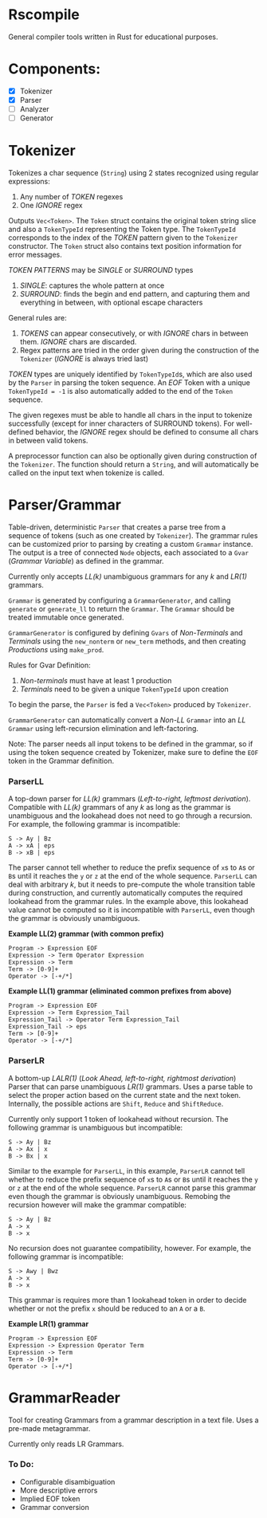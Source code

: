 # Rscompile

General compiler tools written in Rust for educational purposes.

# Components:
- [x] Tokenizer
- [x] Parser
- [ ] Analyzer
- [ ] Generator

# Tokenizer

Tokenizes a char sequence (`String`) using 2 states recognized using regular expressions:
1. Any number of _TOKEN_ regexes
2. One _IGNORE_ regex

Outputs `Vec<Token>`. The `Token` struct contains the original token string slice and also a `TokenTypeId` representing the Token type. The `TokenTypeId` corresponds to the index of the _TOKEN_ pattern given to the `Tokenizer` constructor. The `Token` struct also contains text position information for error messages.

_TOKEN PATTERNS_ may be _SINGLE_ or _SURROUND_ types
1. _SINGLE_: captures the whole pattern at once
2. _SURROUND_: finds the begin and end pattern, and capturing them and everything in between, with optional escape characters

General rules are:
1. _TOKENS_ can appear consecutively, or with _IGNORE_ chars in between them. _IGNORE_ chars are discarded.
2. Regex patterns are tried in the order given during the construction of the `Tokenizer` (_IGNORE_ is always tried last)

_TOKEN_ types are uniquely identified by `TokenTypeId`s, which are also used by the `Parser` in parsing the token sequence. An _EOF_ Token with a unique `TokenTypeId = -1` is also automatically added to the end of the `Token` sequence.

The given regexes must be able to handle all chars in the input to tokenize successfully (except for inner characters of SURROUND tokens). For well-defined behavior, the _IGNORE_ regex should be defined to consume all chars in between valid tokens.

A preprocessor function can also be optionally given during construction of the `Tokenizer`. The function should return a `String`, and will automatically be called on the input text when tokenize is called.


# Parser/Grammar

Table-driven, deterministic `Parser` that creates a parse tree from a sequence of tokens (such as one created by `Tokenizer`). The grammar rules can be customized prior to parsing by creating a custom `Grammar` instance. The output is a tree of connected `Node` objects, each associated to a `Gvar` (_Grammar Variable_) as defined in the grammar.

Currently only accepts _LL(k)_ unambiguous grammars for any _k_ and _LR(1)_ grammars.

`Grammar` is generated by configuring a `GrammarGenerator`, and calling `generate` or `generate_ll` to return the `Grammar`. The `Grammar` should be treated immutable once generated.

`GrammarGenerator` is configured by defining `Gvars` of _Non-Terminals_ and _Terminals_ using the `new_nonterm` or `new_term` methods, and then creating _Productions_ using `make_prod`.

Rules for Gvar Definition:
1. _Non-terminals_ must have at least 1 production
2. _Terminals_ need to be given a unique `TokenTypeId` upon creation

To begin the parse, the `Parser` is fed a `Vec<Token>` produced by `Tokenizer`.

`GrammarGenerator` can automatically convert a _Non-LL_ `Grammar` into an _LL_ `Grammar` using left-recursion elimination and left-factoring.

Note: The parser needs all input tokens to be defined in the grammar, so if using the token sequence created by Tokenizer, make sure to define the `EOF` token in the Grammar definition.

### ParserLL

A top-down parser for _LL(k)_ grammars (_Left-to-right, leftmost derivation_). Compatible with _LL(k)_ grammars of any _k_ as long as the grammar is unambiguous and the lookahead does not need to go through a recursion. For example, the following grammar is incompatible:

    S -> Ay | Bz
    A -> xA | eps
    B -> xB | eps

The parser cannot tell whether to reduce the prefix sequence of `x`s to `A`s or `B`s until it reaches the `y` or `z` at the end of the whole sequence. `ParserLL` can deal with arbitrary _k_, but it needs to pre-compute the whole transition table during construction, and currently automatically computes the required lookahead from the grammar rules. In the example above, this lookahead value cannot be computed so it is incompatible with `ParserLL`, even though the grammar is obviously unambiguous.

**Example LL(2) grammar (with common prefix)**

    Program -> Expression EOF
    Expression -> Term Operator Expression
    Expression -> Term
    Term -> [0-9]+
    Operator -> [-+/*]

**Example LL(1) grammar (eliminated common prefixes from above)**

    Program -> Expression EOF
    Expression -> Term Expression_Tail
    Expression_Tail -> Operator Term Expression_Tail
    Expression_Tail -> eps
    Term -> [0-9]+
    Operator -> [-+/*]

### ParserLR

A bottom-up _LALR(1)_ (_Look Ahead, left-to-right, rightmost derivation_) Parser that can parse unambiguous _LR(1)_ grammars. Uses a parse table to select the proper action based on the current state and the next token. Internally, the possible actions are `Shift`, `Reduce` and `ShiftReduce`.

Currently only support 1 token of lookahead without recursion. The following grammar is unambiguous but incompatible:

    S -> Ay | Bz
    A -> Ax | x
    B -> Bx | x

Similar to the example for `ParserLL`, in this example, `ParserLR` cannot tell whether to reduce the prefix sequence of `x`s to `A`s or `B`s until it reaches the `y` or `z` at the end of the whole sequence. `ParserLR` cannot parse this grammar even though the grammar is obviously unambiguous. Remobing the recursion however will make the grammar compatible:

    S -> Ay | Bz
    A -> x
    B -> x

No recursion does not guarantee compatibility, however. For example, the following grammar is incompatible:

    S -> Awy | Bwz
    A -> x
    B -> x

This grammar is requires more than 1 lookahead token in order to decide whether or not the prefix `x` should be reduced to an `A` or a `B`.

**Example LR(1) grammar**

    Program -> Expression EOF
    Expression -> Expression Operator Term
    Expression -> Term
    Term -> [0-9]+
    Operator -> [-+/*]

# GrammarReader

Tool for creating Grammars from a grammar description in a text file. Uses a pre-made metagrammar.

Currently only reads LR Grammars.


### To Do:
- Configurable disambiguation
- More descriptive errors
- Implied EOF token
- Grammar conversion